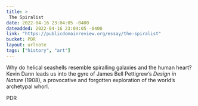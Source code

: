 ```yaml
---
title: > 
 The Spiralist
date: 2022-04-16 23:04:05 -0400
dateadded: 2022-04-16 23:04:05 -0400
link: "https://publicdomainreview.org/essay/the-spiralist"
bucket: PDR
layout: urlnote
tags: ["history", "art"]
--- 
```

Why do helical seashells resemble spiralling galaxies and the human heart? Kevin Dann leads us into the gyre of James Bell Pettigrew’s <i>Design in Nature</i> (1908), a provocative and forgotten exploration of the world’s archetypal whorl.
 <!-- end excerpt --> 
<div class='bucket'><a class='internal-link' src='_notes/buckets/PDR'>PDR</a></div> 
